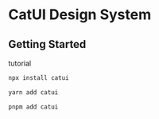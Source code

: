 # CatUI Design System

## Getting Started

tutorial

```bash
npx install catui
```

```bash
yarn add catui
```

```bash
pnpm add catui
```
